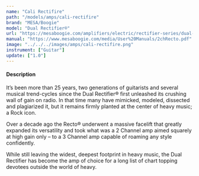 ```yaml
---
name: "Cali Rectifire"
path: "/models/amps/cali-rectifire"
brand: "MESA/Boogie"
model: "Dual Rectifier®"
url: "https://mesaboogie.com/amplifiers/electric/rectifier-series/dual-rectifier/index.html"
manual: "https://www.mesaboogie.com/media/User%20Manuals/2chRecto.pdf"
image: "../../../images/amps/cali-rectifire.png"
instrument: ["Guitar"]
update: ["1.0"]
---
```

#### Description
It’s been more than 25 years, two generations of guitarists and several musical trend-cycles since the Dual Rectifier® first unleashed its crushing wall of gain on radio. In that time many have mimicked, modeled, dissected and plagiarized it, but it remains firmly planted at the center of heavy music; a Rock icon.

Over a decade ago the Recto® underwent a massive facelift that greatly expanded its versatility and took what was a 2 Channel amp aimed squarely at high gain only – to a 3 Channel amp capable of roaming any style confidently.

While still leaving the widest, deepest footprint in heavy music, the Dual Rectifier has become the amp of choice for a long list of chart topping devotees outside the world of heavy.